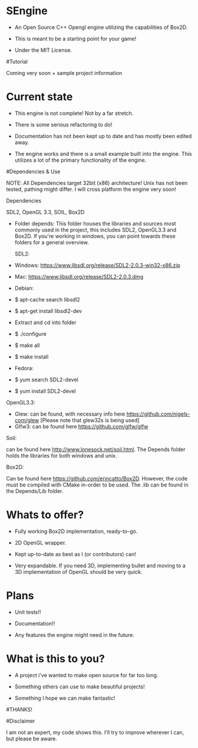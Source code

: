 # SEngine

- An Open Source C++ Opengl engine utilizing the capabilities of Box2D.

- This is meant to be a starting point for your game!

- Under the MIT License.

#Tutorial

Coming very soon + sample project information

# Current state

- This engine is not complete! Not by a far stretch. 

- There is some serious refactoring to do!

- Documentation has not been kept up to date and has mostly been edited away.

- The engine works and there is a small example built into the engine. This utilizes a lot of the primary functionality of the engine.

#Dependencies & Use

NOTE:
All Dependencies target 32bit (x86) architecture!
Unix has not been tested, pathing might differ. I will cross platform the engine very soon!

Dependencies

  SDL2, OpenGL 3.3, SOIL, Box2D

- Folder depends:
  This folder houses the libraries and sources most commonly used in the project, this includes SDL2, OpenGL3.3 and Box2D.
  If you're working in windows, you can point towards these folders for a general overview.

  SDL2:
  
 - Windows: https://www.libsdl.org/release/SDL2-2.0.3-win32-x86.zip 
 
 - Mac: https://www.libsdl.org/release/SDL2-2.0.3.dmg
 
 - Debian:
  - $ apt-cache search libsdl2
  - $ apt-get install libsdl2-dev
  - Extract and cd into folder
  - $ ./configure
  - $ make all
  - $ make install
  
 - Fedora:
  - $ yum search SDL2-devel 
  - $ yum install SDL2-devel
  
  OpenGL3.3:
  
  - Glew: can be found, with necessary info here https://github.com/nigels-com/glew  [Please note that glew32s is being used]
  - Glfw3: can be found here https://github.com/glfw/glfw
  
  Soil:
  
  can be found here http://www.lonesock.net/soil.html.
  The Depends folder holds the libraries for both windows and unix.

  Box2D:
  
  Can be found here https://github.com/erincatto/Box2D. However, the code must be compiled with CMake in-order to be used.
  The .lib can be found in the Depends/Lib folder. 

# Whats to offer?

- Fully working Box2D implementation, ready-to-go.

- 2D OpenGL wrapper. 

- Kept up-to-date as best as I (or contributors) can!

- Very expandable. If you need 3D, implementing bullet and moving to a 3D implementation of OpenGL should be very quick.

# Plans

- Unit tests!!

- Documentation!!

- Any features the engine might need in the future.

# What is this to you?

- A project i've wanted to make open source for far too long.

- Something others can use to make beautiful projects!

- Something I hope we can make fantastic! 


#THANKS!

#Disclaimer

I am not an expert, my code shows this. I'll try to improve wherever I can, but please be aware.
